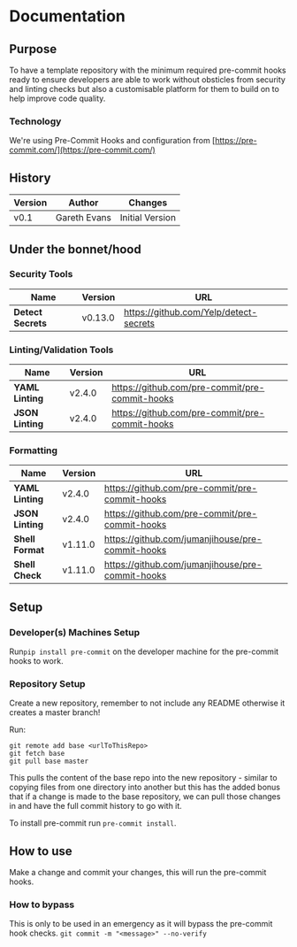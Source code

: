 # Documentation

## Purpose

To have a template repository with the minimum required pre-commit hooks ready to ensure developers are able to work without obsticles from security and linting checks but also a customisable platform for them to build on to help improve code quality.

### Technology
We're using Pre-Commit Hooks and configuration from [https://pre-commit.com/](https://pre-commit.com/)

## History

|Version                |Author                          |Changes                         |
|----------------|-------------------------------|-----------------------------|
|v0.1|Gareth Evans            |Initial Version|

## Under the bonnet/hood

### Security Tools
|Name                |Version                          |URL                         |
|----------------|-------------------------------|-----------------------------|
|**Detect Secrets**|v0.13.0            |https://github.com/Yelp/detect-secrets|

### Linting/Validation Tools
|Name                |Version                          |URL                         |
|----------------|-------------------------------|-----------------------------|
|**YAML Linting**|v2.4.0            |https://github.com/pre-commit/pre-commit-hooks
|**JSON Linting**|v2.4.0           |https://github.com/pre-commit/pre-commit-hooks

### Formatting
|Name                |Version                          |URL                         |
|----------------|-------------------------------|-----------------------------|
|**YAML Linting**|v2.4.0            |https://github.com/pre-commit/pre-commit-hooks
|**JSON Linting**|v2.4.0           |https://github.com/pre-commit/pre-commit-hooks
|**Shell Format**|v1.11.0           |https://github.com/jumanjihouse/pre-commit-hooks
|**Shell Check**|v1.11.0           |https://github.com/jumanjihouse/pre-commit-hooks

## Setup

### Developer(s) Machines Setup
Run```pip install pre-commit``` on the developer machine for the pre-commit hooks to work.

### Repository Setup
Create a new repository, remember to not include any README otherwise it creates a master branch!

Run:
```
git remote add base <urlToThisRepo>
git fetch base
git pull base master
```

This pulls the content of the base repo into the new repository - similar to copying files from one directory into another but this has the added bonus that if a change is made to the base repository, we can pull those changes in and have the full commit history to go with it.

To install pre-commit run ```pre-commit install```.

## How to use
Make a change and commit your changes, this will run the pre-commit hooks.

### How to bypass
This is only to be used in an emergency as it will bypass the pre-commit hook checks.
```git commit -m "<message>" --no-verify```
